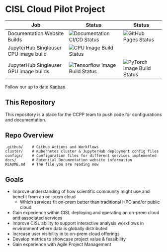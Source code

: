 # CISL Cloud Pilot Project
| Job | Status | Status |
|---|---|---|
| Documentation Website Builds | ![Documentation CI/CD Status](https://github.com/NCAR/cisl-cloud/actions/workflows/docs-cicd.yaml/badge.svg) | ![GitHub Pages Status](https://github.com/NCAR/cisl-cloud/actions/workflows/pages/pages-build-deployment/badge.svg) |
| JupyterHub Singleuser CPU image build | ![CPU Image Build Status](https://github.com/NCAR/cisl-cloud/actions/workflows/build-push-basenb.yaml/badge.svg) |
| JupyterHub Singleuser GPU image builds | ![Tensorflow Image Build Status](https://github.com/NCAR/cisl-cloud/actions/workflows/build-push-tfgpu.yaml/badge.svg) | ![PyTorch Image Build Status](https://github.com/NCAR/cisl-cloud/actions/workflows/build-push-pytgpu.yaml/badge.svg) |

Follow our up to date [Kanban](https://jira.ucar.edu/secure/RapidBoard.jspa?rapidView=220&projectKey=CCPP).

## This Repository

This repository is a place for the CCPP team to push code for configurations and documentation.

## Repo Overview

    .github/    # GitHub Actions and Workflows
    cluster/    # Kubernetes cluster & JupyterHub deployment config files
    configs/    # Configuration files for different services implemented
    docs/       # Potential Documentation website information
    README.md   # The file you are reading now

## Goals
* Improve understanding of how scientific community might use and benefit from an on-prem cloud
    * Which services fit on-prem better than traditional HPC and/or public cloud
* Gain experience within CISL deploying and operating an on-prem cloud and associated services
* Improve CISL ability to support interactive analysis workflows in environment where data is globally distributed
* Increase user visibility in to on-prem cloud offerings
* Develop metrics to showcase project value & feasibility
* Gain experience with Agile Project Management